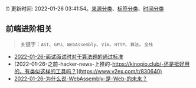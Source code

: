 :alarm_clock: 更新时间: 2022-01-26 03:41:54。[来源分类](../README.md)、[标签分类](../TAGS.md)、[时间分类](../TIMELINE.md)

## 前端进阶相关


> 关键字：`AST`、`GPU`、`WebAssembly`、`Vim`、`HTTP`、`算法`、`全栈`



- [2022-01-26-面试面试时对于算法题的通过标准](https://www.v2ex.com/t/830654) 
- [2022-01-26-之前-hacker-news-上推的-https://kinopio.club/-还是挺好用的，有类似这样的工具吗？](https://www.v2ex.com/t/830640) 
- [2022-01-26-为什么说-WebAssembly-是-Web-的未来？](https://toutiao.io/k/ym9tv10) 